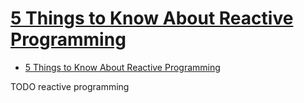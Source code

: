 # [5 Things to Know About Reactive Programming](https://developers.redhat.com/blog/2017/06/30/5-things-to-know-about-reactive-programming/)

- [5 Things to Know About Reactive Programming](#5-things-to-know-about-reactive-programming)













TODO reactive programming